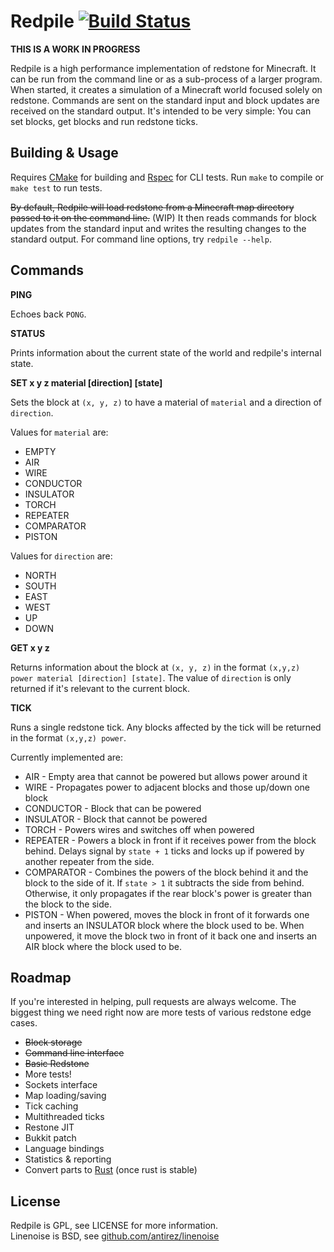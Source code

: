 Redpile [![Build Status](https://travis-ci.org/Nullreff/redpile.svg?branch=master)](https://travis-ci.org/Nullreff/redpile)
=======

**THIS IS A WORK IN PROGRESS**

Redpile is a high performance implementation of redstone for Minecraft.
It can be run from the command line or as a sub-process of a larger program.
When started, it creates a simulation of a Minecraft world focused solely on redstone.
Commands are sent on the standard input and block updates are received on the standard output.
It's intended to be very simple: You can set blocks, get blocks and run redstone ticks.

Building & Usage
----------------

Requires [CMake](http://www.cmake.org/) for building and [Rspec](http://rspec.info/) for CLI tests.
Run `make` to compile or `make test` to run tests.

~~By default, Redpile will load redstone from a Minecraft map directory passed to it on the command line.~~ (WIP)
It then reads commands for block updates from the standard input and writes the resulting changes to the standard output.
For command line options, try `redpile --help`.

Commands
--------

**PING**

Echoes back `PONG`.

**STATUS**

Prints information about the current state of the world and redpile's internal state.

**SET x y z material [direction] [state]**

Sets the block at `(x, y, z)` to have a material of `material` and a direction of `direction`.

Values for `material` are:

* EMPTY
* AIR
* WIRE
* CONDUCTOR
* INSULATOR
* TORCH
* REPEATER
* COMPARATOR
* PISTON

Values for `direction` are:

* NORTH
* SOUTH
* EAST
* WEST
* UP
* DOWN

**GET x y z**

Returns information about the block at `(x, y, z)` in the format `(x,y,z) power material [direction] [state]`.  The value of `direction` is only returned if it's relevant to the current block.

**TICK**

Runs a single redstone tick.
Any blocks affected by the tick will be returned in the format `(x,y,z) power`.

Currently implemented are:

* AIR - Empty area that cannot be powered but allows power around it
* WIRE - Propagates power to adjacent blocks and those up/down one block
* CONDUCTOR - Block that can be powered
* INSULATOR - Block that cannot be powered
* TORCH - Powers wires and switches off when powered
* REPEATER - Powers a block in front if it receives power from the block behind.  Delays signal by `state + 1` ticks and locks up if powered by another repeater from the side.
* COMPARATOR - Combines the powers of the block behind it and the block to the side of it.  If `state > 1` it subtracts the side from behind.  Otherwise, it only propagates if the rear block's power is greater than the block to the side.
* PISTON - When powered, moves the block in front of it forwards one and inserts an INSULATOR block where the block used to be.  When unpowered, it move the block two in front of it back one and inserts an AIR block where the block used to be.

Roadmap
-------

If you're interested in helping, pull requests are always welcome.  The biggest thing we need right now are more tests of various redstone edge cases.

* ~~Block storage~~
* ~~Command line interface~~
* ~~Basic Redstone~~
* More tests!
* Sockets interface
* Map loading/saving
* Tick caching
* Multithreaded ticks
* Restone JIT
* Bukkit patch
* Language bindings
* Statistics & reporting
* Convert parts to [Rust](http://www.rust-lang.org/) (once rust is stable)

License
-------

Redpile is GPL, see LICENSE for more information.  
Linenoise is BSD, see [github.com/antirez/linenoise](https://github.com/antirez/linenoise)

